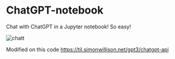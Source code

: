 # ChatGPT-notebook
Chat with ChatGPT in a Jupyter notebook! So easy!


![chatt](https://user-images.githubusercontent.com/99703980/222700745-9fc261a6-afab-4ee1-9c53-424f12282b0f.png)


Modified on this code https://til.simonwillison.net/gpt3/chatgpt-api
